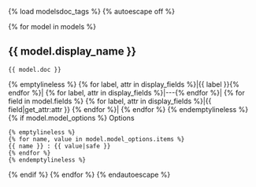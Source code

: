 {% load modelsdoc_tags %}
{% autoescape off %}

{% for model in models %}
## {{ model.display_name }}

```
{{ model.doc }}
```

{% emptylineless %}
{% for label, attr in display_fields %}|{{ label }}{% endfor %}|
{% for label, attr in display_fields %}|---{% endfor %}|
{% for field in model.fields %}
{% for label, attr in display_fields %}|{{ field|get_attr:attr }} {% endfor %}|
{% endfor %}
{% endemptylineless %}
{% if model.model_options %}
Options
```
{% emptylineless %}
{% for name, value in model.model_options.items %}
{{ name }} : {{ value|safe }}
{% endfor %}
{% endemptylineless %}
```
{% endif %}
{% endfor %}
{% endautoescape %}
